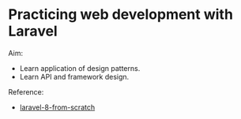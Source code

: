 # Practicing web development with Laravel

Aim:
- Learn application of design patterns.
- Learn API and framework design.

Reference:
- [laravel-8-from-scratch](https://laracasts.com/series/laravel-8-from-scratch)
